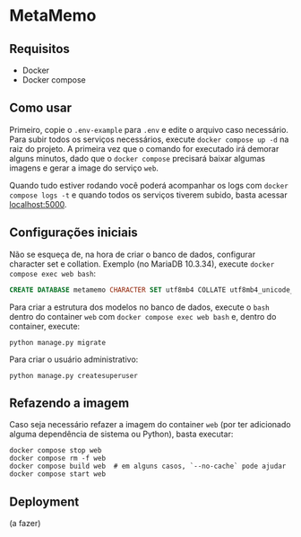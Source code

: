 # MetaMemo

## Requisitos

- Docker
- Docker compose

## Como usar

Primeiro, copie o `.env-example` para `.env` e edite o arquivo caso necessário.
Para subir todos os serviços necessários, execute `docker compose up -d` na
raiz do projeto. A primeira vez que o comando for executado irá demorar alguns
minutos, dado que o `docker compose` precisará baixar algumas imagens e gerar a
image do serviço `web`.

Quando tudo estiver rodando você poderá acompanhar os logs com `docker compose
logs -t` e quando todos os serviços tiverem subido, basta acessar
[localhost:5000](http://localhost:5000/).


## Configurações iniciais

Não se esqueça de, na hora de criar o banco de dados, configurar character set
e collation. Exemplo (no MariaDB 10.3.34), execute `docker compose exec web bash`:

```sql
CREATE DATABASE metamemo CHARACTER SET utf8mb4 COLLATE utf8mb4_unicode_ci;
```

Para criar a estrutura dos modelos no banco de dados, execute o `bash` dentro
do container `web` com `docker compose exec web bash` e, dentro do container,
execute:

```shell
python manage.py migrate
```

Para criar o usuário administrativo:

```shell
python manage.py createsuperuser
```

## Refazendo a imagem

Caso seja necessário refazer a imagem do container `web` (por ter adicionado
alguma dependência de sistema ou Python), basta executar:

```shell
docker compose stop web
docker compose rm -f web
docker compose build web  # em alguns casos, `--no-cache` pode ajudar
docker compose start web
```

## Deployment

(a fazer)
